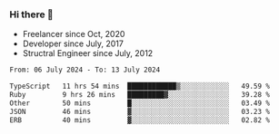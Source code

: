 ### Hi there 👋

- Freelancer since Oct, 2020
- Developer since July, 2017
- Structral Engineer since July, 2012

<!--START_SECTION:waka-->

```txt
From: 06 July 2024 - To: 13 July 2024

TypeScript   11 hrs 54 mins  ████████████▒░░░░░░░░░░░░   49.59 %
Ruby         9 hrs 26 mins   █████████▓░░░░░░░░░░░░░░░   39.28 %
Other        50 mins         █░░░░░░░░░░░░░░░░░░░░░░░░   03.49 %
JSON         46 mins         ▓░░░░░░░░░░░░░░░░░░░░░░░░   03.23 %
ERB          40 mins         ▓░░░░░░░░░░░░░░░░░░░░░░░░   02.82 %
```

<!--END_SECTION:waka-->
